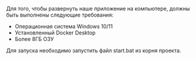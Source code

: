 Для того, чтобы развернуть наше приложение на компьютере, должны быть выполнены следующие требования:
- Операционная система Windows 10/11
- Установленный Docker Desktop
- Более 8ГБ ОЗУ

Для запуска необходимо запустить файл start.bat из корня проекта.
